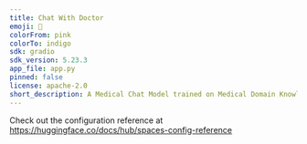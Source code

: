 ```yaml
---
title: Chat With Doctor
emoji: 🚀
colorFrom: pink
colorTo: indigo
sdk: gradio
sdk_version: 5.23.3
app_file: app.py
pinned: false
license: apache-2.0
short_description: A Medical Chat Model trained on Medical Domain Knowledge
---
```


Check out the configuration reference at https://huggingface.co/docs/hub/spaces-config-reference

